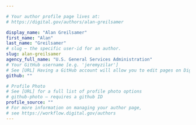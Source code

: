 ```yaml
---

# Your author profile page lives at:
# https://digital.gov/authors/alan-greilsamer

display_name: "Alan Greilsamer"
first_name: "Alan"
last_name: "Greilsamer"
# slug — the specific user-id for an author.
slug: alan-greilsamer
agency_full_name: "U.S. General Services Administration"
# Your GitHub username [e.g. 'jeremyzilar']
# See [URL] Having a GitHub account will allow you to edit pages on DigitalGov. The image used in your GitHub account can also be used to populate your digital.gov profile photo.
github: ""

# Profile Photo
# See [URL] for a full list of profile photo options
# github-photo — requires a github ID
profile_source: ""
# For more information on managing your author page,
# see https://workflow.digital.gov/authors
---
```

